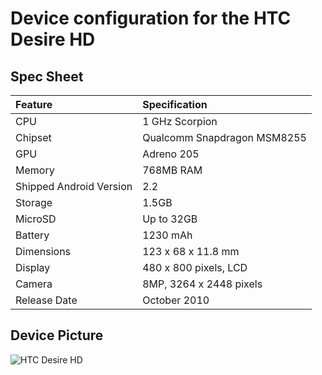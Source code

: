 # Device configuration for the HTC Desire HD

## Spec Sheet
| Feature                 | Specification                     |
| :---------------------- | :-------------------------------- |
| CPU                     | 1 GHz Scorpion                    |
| Chipset                 | Qualcomm Snapdragon MSM8255       |
| GPU                     | Adreno 205                        |
| Memory                  | 768MB RAM                         |
| Shipped Android Version | 2.2                               |
| Storage                 | 1.5GB                             |
| MicroSD                 | Up to 32GB                        |
| Battery                 | 1230 mAh                          |
| Dimensions              | 123 x 68 x 11.8 mm                |
| Display                 | 480 x 800 pixels, LCD             |
| Camera                  | 8MP, 3264 x 2448 pixels           |
| Release Date            | October 2010                      |

## Device Picture
![HTC Desire HD](http://cdn2.gsmarena.com/vv/pics/htc/htc-desire-hd-new-1.jpg "HTC Desire HD")

